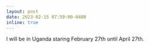 ```yaml
---
layout: post
date: 2023-02-15 07:59:00-0400
inline: true
---
```


I will be in Uganda staring February 27th until April 27th.
